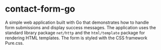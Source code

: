 # contact-form-go
A simple web application built with Go that demonstrates how to handle form submissions and display success messages. The application uses the standard library package `net/http` and the `html/template` package for rendering HTML templates. The form is styled with the CSS framework Pure.css.
